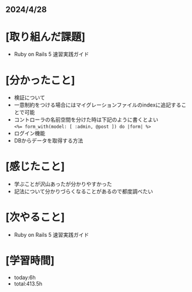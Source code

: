 ## 2024/4/28

# [取り組んだ課題]
- Ruby on Rails 5 速習実践ガイド
# [分かったこと]
-   検証について
- 一意制約をつける場合にはマイグレーションファイルのindexに追記することで可能  
- コントローラの名前空間を分けた時は下記のように書くとよい  
`<%= form_with(model: [ :admin, @post ]) do |form| %>`  
- ログイン機能  
- DBからデータを取得する方法
# [感じたこと]  
- 学ぶことが沢山あったが分かりやすかった  
- 記法について分かりづらくなることがあるので都度調べたい
# [次やること]
- Ruby on Rails 5 速習実践ガイド
# [学習時間]
- today:6h 
- total:413.5h